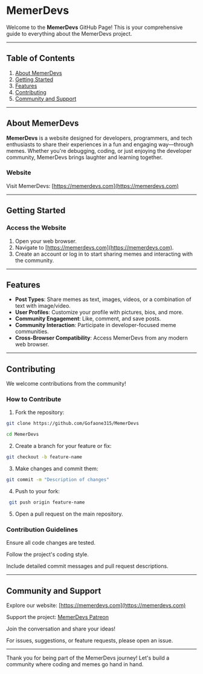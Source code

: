 # MemerDevs

Welcome to the **MemerDevs** GitHub Page! This is your comprehensive guide to everything about the MemerDevs project.  

---

## Table of Contents  
1. [About MemerDevs](#about-memerdevs)  
2. [Getting Started](#getting-started)  
3. [Features](#features)  
4. [Contributing](#contributing)  
5. [Community and Support](#community-and-support)  

---

## About MemerDevs  
**MemerDevs** is a website designed for developers, programmers, and tech enthusiasts to share their experiences in a fun and engaging way—through memes. Whether you're debugging, coding, or just enjoying the developer community, MemerDevs brings laughter and learning together.  

### Website  
Visit MemerDevs: [https://memerdevs.com](https://memerdevs.com)  

---

## Getting Started  
### Access the Website  
1. Open your web browser.  
2. Navigate to [https://memerdevs.com](https://memerdevs.com).  
3. Create an account or log in to start sharing memes and interacting with the community.  

---

## Features  
- **Post Types**: Share memes as text, images, videos, or a combination of text with image/video.  
- **User Profiles**: Customize your profile with pictures, bios, and more.  
- **Community Engagement**: Like, comment, and save posts.  
- **Community Interaction**: Participate in developer-focused meme communities.  
- **Cross-Browser Compatibility**: Access MemerDevs from any modern web browser.  

---

## Contributing  
We welcome contributions from the community!  

### How to Contribute  
1. Fork the repository:  
```bash
git clone https://github.com/Gofaone315/MemerDevs
```

```bash
cd MemerDevs
```

2. Create a branch for your feature or fix:

```bash 
git checkout -b feature-name
```

3. Make changes and commit them:

```bash
git commit -m "Description of changes" 
```


4. Push to your fork:

```bash
 git push origin feature-name 
```


5. Open a pull request on the main repository.



### Contribution Guidelines

Ensure all code changes are tested.

Follow the project's coding style.

Include detailed commit messages and pull request descriptions.



---

## Community and Support

Explore our website: [https://memerdevs.com](https://memerdevs.com)

Support the project: [MemerDevs Patreon](https://patreon.com/MemerDevs)

Join the conversation and share your ideas!


For issues, suggestions, or feature requests, please open an issue.


---

Thank you for being part of the MemerDevs journey! Let's build a community where coding and memes go hand in hand.

